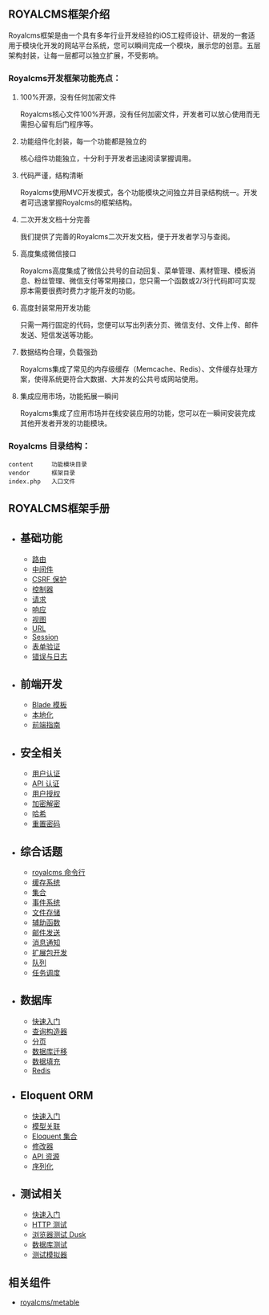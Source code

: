 ## ROYALCMS框架介绍

Royalcms框架是由一个具有多年行业开发经验的iOS工程师设计、研发的一套适用于模块化开发的网站平台系统，您可以瞬间完成一个模块，展示您的创意。五层架构封装，让每一层都可以独立扩展，不受影响。

### Royalcms开发框架功能亮点：

1. 100%开源，没有任何加密文件

	Royalcms核心文件100%开源，没有任何加密文件，开发者可以放心使用而无需担心留有后门程序等。

2. 功能组件化封装，每一个功能都是独立的

	核心组件功能独立，十分利于开发者迅速阅读掌握调用。

3. 代码严谨，结构清晰

	Royalcms使用MVC开发模式，各个功能模块之间独立并目录结构统一。开发者可迅速掌握Royalcms的框架结构。

4. 二次开发文档十分完善

	我们提供了完善的Royalcms二次开发文档，便于开发者学习与查阅。

5. 高度集成微信接口

	Royalcms高度集成了微信公共号的自动回复、菜单管理、素材管理、模板消息、粉丝管理、微信支付等常用接口，您只需一个函数或2/3行代码即可实现原本需要很费时费力才能开发的功能。

6. 高度封装常用开发功能

	只需一两行固定的代码，您便可以写出列表分页、微信支付、文件上传、邮件发送、短信发送等功能。

7. 数据结构合理，负载强劲

	Royalcms集成了常见的内存级缓存（Memcache、Redis）、文件缓存处理方案，使得系统更符合大数据、大并发的公共号或网站使用。

8. 集成应用市场，功能拓展一瞬间

	Royalcms集成了应用市场并在线安装应用的功能，您可以在一瞬间安装完成其他开发者开发的功能模块。

### Royalcms 目录结构：

	content 	功能模块目录
	vendor  	框架目录
	index.php	入口文件


## ROYALCMS框架手册

- ## 基础功能
    - [路由](/docs/routing)
    - [中间件](/docs/middleware)
    - [CSRF 保护](/docs/csrf)
    - [控制器](/docs/controllers)
    - [请求](/docs/requests)
    - [响应](/docs/responses)
    - [视图](/docs/views)
    - [URL](/docs/urls)
    - [Session](/docs/session)
    - [表单验证](/docs/validation)
    - [错误与日志](/docs/errors)
- ## 前端开发
    - [Blade 模板](/docs/blade)
    - [本地化](/docs/localization)
    - [前端指南](/docs/frontend)

- ## 安全相关
    - [用户认证](/docs/authentication)
    - [API 认证](/docs/passport)
    - [用户授权](/docs/authorization)
    - [加密解密](/docs/encryption)
    - [哈希](/docs/hashing)
    - [重置密码](/docs/passwords)
- ## 综合话题
    - [royalcms 命令行](/docs/royalcms)
    - [缓存系统](/docs/cache)
    - [集合](/docs/collections)
    - [事件系统](/docs/events)
    - [文件存储](/docs/filesystem)
    - [辅助函数](/docs/helpers)
    - [邮件发送](/docs/mail)
    - [消息通知](/docs/notifications)
    - [扩展包开发](/docs/packages)
    - [队列](/docs/queues)
    - [任务调度](/docs/scheduling)
- ## 数据库
    - [快速入门](/docs/database)
    - [查询构造器](/docs/queries)
    - [分页](/docs/pagination)
    - [数据库迁移](/docs/migrations)
    - [数据填充](/docs/seeding)
    - [Redis](/docs/redis)
- ## Eloquent ORM
    - [快速入门](/docs/eloquent)
    - [模型关联](/docs/eloquent-relationships)
    - [Eloquent 集合](/docs/eloquent-collections)
    - [修改器](/docs/eloquent-mutators)
    - [API 资源](/docs/eloquent-resources)
    - [序列化](/docs/eloquent-serialization)
- ## 测试相关
    - [快速入门](/docs/testing)
    - [HTTP 测试](/docs/http-tests)
    - [浏览器测试 Dusk](/docs/dusk)
    - [数据库测试](/docs/database-testing)
    - [测试模拟器](/docs/mocking)

## 相关组件
- [royalcms/metable](/docs/metable/index)
